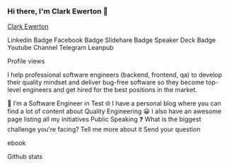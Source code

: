 ### Hi there, I'm Clark Ewerton 👋

<div class="badge-base LI-profile-badge" data-locale="pt_BR" data-size="medium" data-theme="dark" data-type="VERTICAL" data-vanity="clarkewerton" data-version="v1"><a class="badge-base__link LI-simple-link" href="https://br.linkedin.com/in/clarkewerton?trk=profile-badge">Clark Ewerton</a></div>
              

Linkedin Badge Facebook Badge Slidehare Badge Speaker Deck Badge Youtube Channel Telegram Leanpub

Profile views

I help professional software engineers (backend, frontend, qa) to develop their quality mindset and deliver bug-free software so they become top-level engineers and get hired for the best positions in the market.

🤖 I’m a Software Engineer in Test
🌐 I have a personal blog where you can find a lot of content about Quality Engineering
😀 I also have an awesome page listing all my initiatives Public Speaking
❓ What is the biggest challenge you're facing? Tell me more about it Send your question

ebook


Github stats

<!--
**clark-ewerton/clark-ewerton** is a ✨ _special_ ✨ repository because its `README.md` (this file) appears on your GitHub profile.

Here are some ideas to get you started:

- 🔭 I’m currently working on ...
- 🌱 I’m currently learning ...
- 👯 I’m looking to collaborate on ...
- 🤔 I’m looking for help with ...
- 💬 Ask me about ...
- 📫 How to reach me: ...
- 😄 Pronouns: ...
- ⚡ Fun fact: ...
-->
